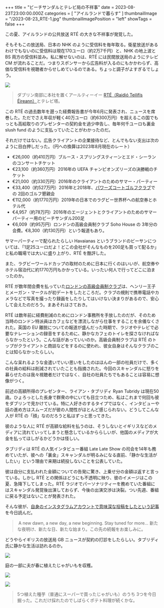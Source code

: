 +++
title = "ビーチサンダルとテレビ局の不祥事"
date = 2023-08-23T23:00:00.000Z
categories = [ "アイルランドで暮らす" ]
thumbnailImage = "/2023-08-23_RTE-1.jpg"
thumbnailImagePosition = "left"
showTags = false
+++

この夏、アイルランドの公共放送 RTÉ の大きな不祥事が発覚した。

<!--more-->

そもそもこの放送局、日本の NHK のように受信料を毎年取る。衛星放送があるわけでもないのに受信料は現在170ユーロ（約2万7千円）と、NHK の地上波と BS 両方の受信料並み。私に解せないのは、RTÉ には民間放送局のようにテレビ CM が流れることだ。つまりスポンサーから広告料が入るのにもかかわらず、高価な受信料を視聴者からせしめているのである。ちょっと調子がよすぎるでしょう。

![](/2023-08-23_RTE-1.jpg)

> ダブリン南部に本社を置くアールティーイー [RTÉ（Raidió Teilifís Éireann）](https://www.rte.ie/)とテレビ塔。

この RTÉ の過去数年を遡った経費報告書が今年6月に発表され、ニュースを席巻した。ただでさえ年収が軽く40万ユーロ（約6300万円）を超えるこの国でもっとも高給取りのプレゼンターの契約金を過少申告し、毎年何千ユーロも裏金 slush fund のように支払っていたことがわかったのだ。

それだけではない。広告クライアントの企業接待など、とんでもない支出は次のように目白押しだった。（円への換算は2023年8月現在のレート）

* €26,000（約410万円）ブルース・スプリングスティーンとエド・シーランのコンサートチケット
* €23,100（約360万円）2016年の UEFA チャンピオンズリーズの決勝戦のチケット
* €21,000（約330万円）2016年のクライアントのためのサマー・パーティー
* €33,400（約527万円）2016年と2018年、[パワーズコートゴルフクラブ](https://powerscourtgolfclub.com/)での 2回のゴルフ懇親会
* €112,000（約1770万円）2019年の日本でのラグビー世界杯への航空券とホテル代
* €4,957（約78万円）2016年のエージェントとクライアントのためのサマーパーティー用のビーチサンダル200足
* €6,009（約95万円）ロンドンの高級会員制クラブ Soho House の 3年分の会費。€8,300（約130万円）という報道もあり。

サマーパーティーで配られたらしい Havaianas というブランドのビーサンについては、「1足25ユーロだよ！どこの会社がそんなものを200足も買って配るか」と私の職場では大いに盛り上がり、RTÉ を酷評した。

また、ラグビーワールドカップの取材のために日本に行くのはいいが、航空券やホテル宿泊代に約1770万円もかかっている。いったい何人で行ってどこに泊まったのか。

RTÉ が数年間会費を払っていた[ロンドンの高級会員制クラブ](https://www.sohohouse.com/membership)は、ヘンリー王子とメーガン・マークルが初デートをしたところだ。クラブの規則で携帯電話やカメラなどで写真を撮ったり録画をしたりしてはいけない決まりがあるので、安心して会えたのだろう。まあそれはさておき。

RTÉ は数年前に経費削減のためにロンドン事務所を手放したのだが、そのため当時のロンドン特派員はカフェなどを漂流しながら仕事をすることを余儀なくされた。英国の EU 離脱についての報道が盛んだった時期で、ラジオやテレビで必要なナレーションの録音をするために、静かなカフェのトイレを探さなければならなかったという。こんな話があっていいのか。高級会員制クラブは RTÉ のトップがクライアントと商談などをするのに使われ、彼女自身はそんなクラブのことは知らなかったらしい。

こんな呆れるような金遣いでいい思いをしたのはほんの一部の社員だけで、多くの社員の給料は削減されていたことも指摘された。今回のスキャンダルに怒りを募らせたのは我々視聴者だけではなく、自社の社員たちでもあることは容易に想像がつく。

前述の高額所得のプレゼンター、ライアン・タブリディ Ryan Tubridy は現在50歳。ひょろっとした長身で群衆の中にいても目立つため、私はこれまで何回も彼をダブリンで見かけている。特に人好きのするタイプではなく、インタビューや話の進め方はスムーズだが彼の人間性がほとんど感じられない。どうしてこんな人が RTÉ の「顔」なのだろうと私はずっと思ってきた。

彼のような人に RTÉ が高額な給料を払うのは、そうしないとイギリスなどのメディアに流れていってしまうと懸念しているかららしいが、他国のメディアが大金を払ってほしがるかどうかは怪しい。

タブリディは RTÉ の人気インタビュー番組 Late Late Show の司会を14年も務めていたが、彼への「裏金」スキャンダルが明るみになる直前、「静かな生活がしたい」という理由で来期は続投しないことを公表していた。

彼は自分に支払われた金額についての告発に驚き、上乗せ分の金額は返すと言っている。しかし RTÉ との関係はどうにも不透明に映り、彼のイメージはこの夏、急降下してしまった。RTÉ ラジオでパーソナリティーを務めていた番組にはスキャンダル発覚後出演しておらず、今後の出演交渉は決裂。つい先週、番組に戻る予定はないことが発表された。

そんな彼が、[自身のインスタグラムアカウントで意味深な投稿をしたという記事](https://www.independent.ie/irish-news/ryan-tubridy-teases-next-move-to-fans-in-first-social-media-post-since-rte-axing/a2002510730.html)を今日読んだ。

>  A new dawn, a new day, a new beginning. Stay tuned for more… 新たな夜明け、新たな日、新たな始まり。この先の続報をお楽しみに。

どうやらイギリスの放送局 GB ニュースが契約の打診をしたらしい。タブリディ氏に静かな生活は訪れるのか。

![](/2023-08-23_RTE-4.webp)

庭の一部に夫が春に植えたじゃがいもを収穫。

![](/2023-08-23_RTE-2.webp)

![](/2023-08-23_RTE-3.webp)

> 5つ植えた種芋（普通にスーパーで買ったじゃがいも）のうち 3つを今日掘った。これだけ採れたのでしばらくポテト料理が続くかな。
